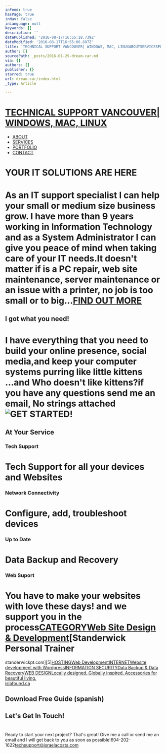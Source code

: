 ```yaml
---
inFeed: true
hasPage: true
inNav: false
inLanguage: null
keywords: []
description: ''
datePublished: '2016-08-17T16:55:18.739Z'
dateModified: '2016-08-17T16:55:06.887Z'
title: 'TECHNICAL SUPPORT VANCOUVER| WINDOWS, MAC, LINUXABOUTSERVICESPORTFOLIOCONTACT'
author: []
sourcePath: _posts/2016-01-29-dream-car.md
via: {}
authors: []
publisher: {}
starred: true
url: dream-car/index.html
_type: Article

---
```

# [TECHNICAL SUPPORT VANCOUVER| WINDOWS, MAC, LINUX][0]

* [ABOUT][1]
* [SERVICES][2]
* [PORTFOLIO][3]
* [CONTACT][4]

# YOUR IT SOLUTIONS ARE HERE

# As an IT support specialist I can help your small or medium size business grow. I have more than 9 years working in Information Technology and as a System Administrator I can give you peace of mind when taking care of your IT needs.It doesn't matter if is a PC repair, web site maintenance, server maintenance or an issue with a printer, no job is too small or to big...[FIND OUT MORE][1]

## I got what you need!

# I have everything that you need to build your online presence, social media,and keep your computer systems purring like little kittens ...and Who doesn't like kittens?if you have any questions send me an email, No strings attached![GET STARTED!][2]

## At Your Service

### Tech Support

# Tech Support for all your devices and Websites

### Network Connectivity

# Configure, add, troubleshoot devices

### Up to Date

# Data Backup and Recovery

### Web Suport

# You have to make your websites with love these days! and we support you in the process[CATEGORYWeb Site Design & Development][3][Standerwick Personal Trainer  
standerwickpt.com][5][HOSTINGWeb Development][3][INTERNETWebsite development with Wordpress][6][INFORMATION SECURITYData Backup & Data Recovery][3][WEB DESIGNLocally designed. Globally inspired. Accessories for beautiful living.  
islafound.ca][7]

## Download Free Guide (spanish)

## Let's Get In Touch!

# 

Ready to start your next project? That's great! Give me a call or send me an email and I will get back to you as soon as possible!604-202-1622[techsupport@israelacosta.com][8]


[0]: http://israelacosta.com/#page-top
[1]: http://israelacosta.com/#about
[2]: http://israelacosta.com/#services
[3]: http://israelacosta.com/#portfolio
[4]: http://israelacosta.com/#contact
[5]: http://standerwickpt.com/
[6]: http://latin-connections.com/
[7]: http://islafound.ca/
[8]: mailto:techsupport@israelacosta.com